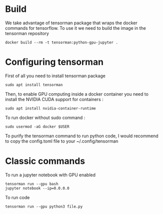 # Build

We take advantage of tensorman package that wraps the docker commands for tensorflow. To use it we need to build the image in the tensorman repository

```
docker build --rm -t tensorman:python-gpu-jupyter .
```

# Configuring tensorman

First of all you need to install tensorman package 
```
sudo apt install tensorman
```
Then, to enable GPU computing inside a docker container you need to install the NVIDIA CUDA support for containers :
```
sudo apt install nvidia-container-runtime
```
To run docker without sudo command :
```
sudo usermod -aG docker $USER
```

To purify the tensorman command to run python code, I would recommend to copy the config.toml file to your ~/.config/tensorman

# Classic commands

To run a jupyter notebook with GPU enabled 

```
tensorman run --gpu bash
jupyter notebook --ip=0.0.0.0
```

To run code 
```
tensorman run --gpu python3 file.py
```